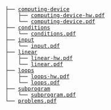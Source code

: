 <pre>
├── <a href="./computing-device">computing-device</a>
│   ├── <a href="./computing-device/computing-device-hw.pdf">computing-device-hw.pdf</a>
│   └── <a href="./computing-device/computing-device.pdf">computing-device.pdf</a>
├── <a href="./conditions">conditions</a>
│   └── <a href="./conditions/conditions.pdf">conditions.pdf</a>
├── <a href="./input">input</a>
│   └── <a href="./input/input.pdf">input.pdf</a>
├── <a href="./linear">linear</a>
│   ├── <a href="./linear/linear-hw.pdf">linear-hw.pdf</a>
│   └── <a href="./linear/linear.pdf">linear.pdf</a>
├── <a href="./loops">loops</a>
│   ├── <a href="./loops/loops-hw.pdf">loops-hw.pdf</a>
│   └── <a href="./loops/loops.pdf">loops.pdf</a>
├── <a href="./subprogram">subprogram</a>
│   └── <a href="./subprogram/subprogram.pdf">subprogram.pdf</a>
└── <a href="./problems.pdf">problems.pdf</a>
</pre>
